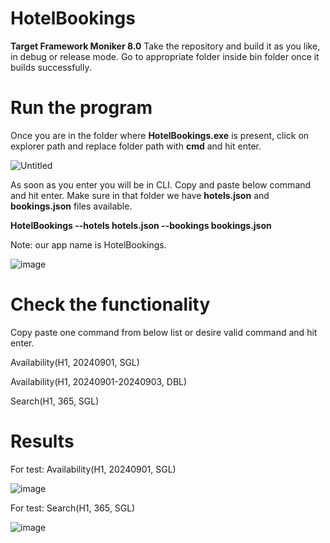 # HotelBookings

**Target Framework Moniker 8.0**
Take the repository and build it as you like, in debug or release mode. 
Go to appropriate folder inside bin folder once it builds successfully. 

# Run the program

Once you are in the folder where **HotelBookings.exe** is present, click on explorer path and replace folder path with **cmd** and hit enter.

![Untitled](https://github.com/user-attachments/assets/427da3ed-7f59-41b2-8c4b-f6e4a70b7c3d)

As soon as you enter you will be in CLI. 
Copy and paste below command and hit enter. 
Make sure in that folder we have **hotels.json** and **bookings.json** files available. 

**HotelBookings --hotels hotels.json --bookings bookings.json**

Note: our app name is HotelBookings.

![image](https://github.com/user-attachments/assets/19d17a7f-9980-456e-aed0-904f4b27a487)

# Check the functionality

Copy paste one command from below list or desire valid command and hit enter.

Availability(H1, 20240901, SGL)

Availability(H1, 20240901-20240903, DBL)

Search(H1, 365, SGL)

# Results 

For test: Availability(H1, 20240901, SGL)

![image](https://github.com/user-attachments/assets/e3b2b3c2-3fd6-4cbd-8c6a-4c2b56bd1cda)

For test: Search(H1, 365, SGL)

![image](https://github.com/user-attachments/assets/2c4b6503-306c-4515-8924-08f8c4f1c7f7)


